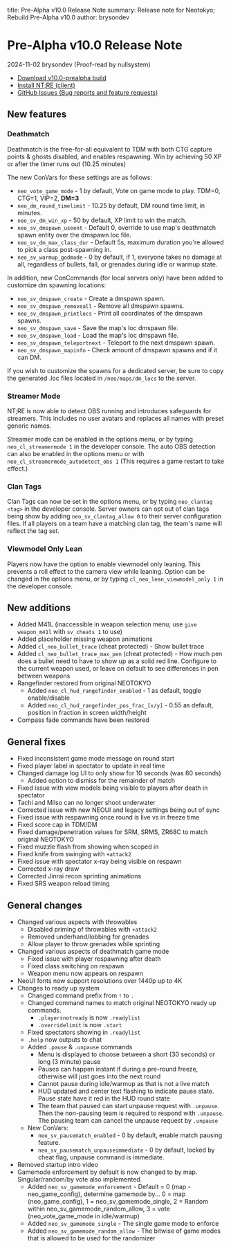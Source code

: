 title: Pre-Alpha v10.0 Release Note
summary: Release note for Neotokyo; Rebuild Pre-Alpha v10.0
author: brysondev

# Pre-Alpha v10.0 Release Note
2024-11-02 brysondev (Proof-read by nullsystem)

* [Download v10.0-prealpha build](https://github.com/NeotokyoRebuild/neo/releases/tag/v10.0-prealpha)
* [Install NT;RE (client)](/guide/install/)
* [GitHub Issues (Bug reports and feature requests)](https://github.com/NeotokyoRebuild/neo/issues)

## New features

### Deathmatch

Deathmatch is the free-for-all equivalent to TDM with both CTG capture points & ghosts disabled, and enables respawning. Win by achieving 50 XP or after the timer runs out (10.25 minutes)

The new ConVars for these settings are as follows:

* `neo_vote_game_mode` - 1 by default, Vote on game mode to play. TDM=0, CTG=1, VIP=2, **DM=3**
* `neo_dm_round_timelimit` - 10.25 by default, DM round time limit, in minutes.
* `neo_sv_dm_win_xp` - 50 by default, XP limit to win the match.
* `neo_sv_dmspawn_useent` - Default 0, override to use map's deathmatch spawn entity over the dmspawn loc file.
* `neo_sv_dm_max_class_dur` - Default 5s, maximum duration you're allowed to pick a class post-spawning in.
* `neo_sv_warmup_godmode` - 0 by default, if 1, everyone takes no damage at all, regardless of bullets, fall, or grenades during idle or warmup state.

In addition, new ConCommands (for local servers only) have been added to customize dm spawning locations:

* `neo_sv_dmspawn_create` - Create a dmspawn spawn.
* `neo_sv_dmspawn_removeall` - Remove all dmspawn spawns.
* `neo_sv_dmspawn_printlocs` - Print all coordinates of the dmspawn spawns.
* `neo_sv_dmspawn_save` - Save the map's loc dmspawn file.
* `neo_sv_dmspawn_load` - Load the map's loc dmspawn file.
* `neo_sv_dmspawn_teleportnext` - Teleport to the next dmspawn spawn.
* `neo_sv_dmspawn_mapinfo` - Check amount of dmspawn spawns and if it can DM.

If you wish to customize the spawns for a dedicated server, be sure to copy the generated .loc files located in `/neo/maps/dm_locs` to the server.

### Streamer Mode

NT;RE is now able to detect OBS running and introduces safeguards for streamers. This includes no user avatars and replaces all names with preset generic names.

Streamer mode can be enabled in the options menu, or by typing `neo_cl_streamermode 1` in the developer console. The auto OBS detection can also be enabled in the options menu or with `neo_cl_streamermode_autodetect_obs 1` (This requires a game restart to take effect.)

### Clan Tags

Clan Tags can now be set in the options menu, or by typing `neo_clantag <tag>` in the developer console. Server owners can opt out of clan tags being show by adding `neo_sv_clantag_allow 0` to their server configuration files. If all players on a team have a matching clan tag, the team's name will reflect the tag set.

### Viewmodel Only Lean

Players now have the option to enable viewmodel only leaning. This prevents a roll effect to the camera view while leaning. Option can be changed in the options menu, or by typing `cl_neo_lean_viewmodel_only 1` in the developer console.

## New additions

* Added M41L (inaccessible in weapon selection menu; use `give weapon_m41l` with `sv_cheats 1` to use)
* Added placeholder missing weapon animations
* Added `cl_neo_bullet_trace` (cheat protected) - Show bullet trace
* Added `cl_neo_bullet_trace_max_pen` (cheat protected) - How much pen does a bullet need to have to show up as a solid red line. Configure to the current weapon used, or leave on default to see differences in pen between weapons
* Rangefinder restored from original NEOTOKYO
    * Added `neo_cl_hud_rangefinder_enabled` - 1 as default, toggle enable/disable
    * Added `neo_cl_hud_rangefinder_pos_frac_[x/y]` - 0.55 as default, position in fraction in screen width/height
* Compass fade commands have been restored

## General fixes

* Fixed inconsistent game mode message on round start
* Fixed player label in spectator to update in real time
* Changed damage log UI to only show for 10 seconds (was 60 seconds)
    * Added option to dismiss for the remainder of match
* Fixed issue with view models being visible to players after death in spectator
* Tachi and Milso can no longer shoot underwater
* Corrected issue with new NEOUI and legacy settings being out of sync
* Fixed issue with respawning once round is live vs in freeze time
* Fixed score cap in TDM/DM
* Fixed damage/penetration values for SRM, SRMS, ZR68C to match original NEOTOKYO
* Fixed muzzle flash from showing when scoped in
* Fixed knife from swinging with `+attack2`
* Fixed issue with spectator x-ray being visible on respawn
* Corrected x-ray draw
* Corrected Jinrai recon sprinting animations
* Fixed SRS weapon reload timing

## General changes

* Changed various aspects with throwables
    * Disabled priming of throwables with `+attack2`
    * Removed underhand/lobbing for grenades
    * Allow player to throw grenades while sprinting
* Changed various aspects of deathmatch game mode
    * Fixed issue with player respawning after death
    * Fixed class switching on respawn
    * Weapon menu now appears on respawn
* NeoUI fonts now support resolutions over 1440p up to 4K
* Changes to ready up system 
    * Changed command prefix from `!` to `.`
    * Changed command names to match original NEOTOKYO ready up commands. 
        * `.playersnotready` is now `.readylist`
        * `.overridelimit` is now `.start`
    * Fixed spectators showing in `.readylist`
    * `.help` now outputs to chat
    * Added `.pause` & `.unpause` commands
        * Menu is displayed to choose between a short (30 seconds) or long (3 minute) pause
        * Pauses can happen instant if during a pre-round freeze, otherwise will just goes into the next round
        * Cannot pause during idle/warmup as that is not a live match
        * HUD updated and center text flashing to indicate pause state. Pause state have it red in the HUD round state
        * The team that paused can start unpause request with `.unpause`. Then the non-pausing team is required to respond with `.unpause`. The pausing team can cancel the unpause request by `.unpause`
    * New ConVars:
        * `neo_sv_pausematch_enabled` - 0 by default, enable match pausing feature.
        * `neo_sv_pausematch_unpauseimmediate` - 0 by default, locked by cheat flag, unpause command is immediate.
* Removed startup intro video
* Gamemode enforcement by default is now changed to by map. Singular/random/by vote also implemented.
    * Added `neo_sv_gamemode_enforcement` - Default = 0 (map - neo_game_config), determine gamemode by... 0 = map (neo_game_config), 1 = neo_sv_gamemode_single, 2 = Random within neo_sv_gamemode_random_allow, 3 = vote (neo_vote_game_mode in idle/warmup)
    * Added `neo_sv_gamemode_single` - The single game mode to enforce
    * Added `neo_sv_gamemode_random_allow` - The bitwise of game modes that is allowed to be used for the randomizer